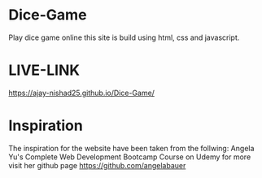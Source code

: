 # Dice-Game
Play dice game online this site is build using html, css and javascript.

# LIVE-LINK
https://ajay-nishad25.github.io/Dice-Game/

# Inspiration
The inspiration for the website have been taken from the follwing: Angela Yu's Complete Web Development Bootcamp Course on Udemy for more visit her github page https://github.com/angelabauer
